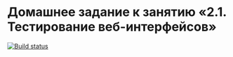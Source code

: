 
# Домашнее задание к занятию «2.1. Тестирование веб-интерфейсов»

[![Build status](https://ci.appveyor.com/api/projects/status/b9at4a8q9po64syj?svg=true)](https://ci.appveyor.com/project/IlyaVatlin/cardorder)
